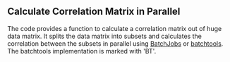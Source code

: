 Calculate Correlation Matrix in Parallel
----------------------------------------------------------------------------------------------

The code provides a function to calculate a correlation matrix out of huge data matrix.
It splits the data matrix into subsets and calculates the correlation between the subsets in parallel using [BatchJobs](https://github.com/tudo-r/BatchJobs) or [batchtools](https://github.com/mllg/batchtools).
The batchtools implementation is marked with 'BT'.
